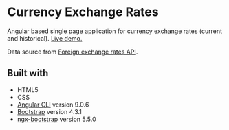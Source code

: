 # Currency Exchange Rates

Angular based single page application for currency exchange rates (current and historical). [Live demo.](https://ritakrastina.github.io/currency-exchange-rates/)

Data source from [Foreign exchange rates API](https://exchangeratesapi.io/).

## Built with

- HTML5
- CSS
- [Angular CLI](https://github.com/angular/angular-cli) version 9.0.6
- [Bootstrap](https://getbootstrap.com/) version 4.3.1
- [ngx-bootstrap](https://valor-software.com/ngx-bootstrap) version 5.5.0
